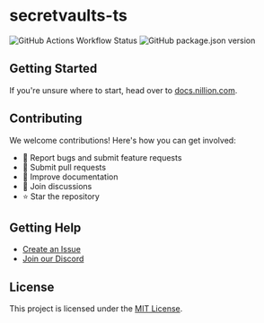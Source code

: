 # secretvaults-ts

![GitHub Actions Workflow Status](https://img.shields.io/github/actions/workflow/status/NillionNetwork/secretvault-ts/.github%2Fworkflows%2Fci.yaml)
![GitHub package.json version](https://img.shields.io/github/package-json/v/NillionNetwork/secretvault-ts)

## Getting Started

If you're unsure where to start, head over to [docs.nillion.com](https://docs.nillion.com).

## Contributing

We welcome contributions! Here's how you can get involved:

- 🐛 Report bugs and submit feature requests
- 🔧 Submit pull requests
- 📖 Improve documentation
- 💬 Join discussions
- ⭐ Star the repository

## Getting Help

- [Create an Issue](https://github.com/NillionNetwork/nildb/issues/new/choose)
- [Join our Discord](https://discord.com/invite/nillionnetwork)

## License

This project is licensed under the [MIT License](./LICENSE).
